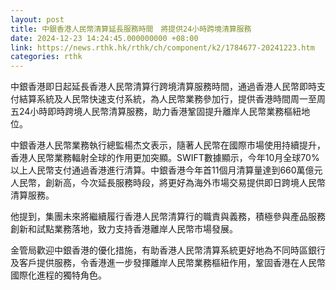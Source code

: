 ```yaml
---
layout: post
title: 中銀香港人民幣清算延長服務時間　將提供24小時跨境清算服務
date: 2024-12-23 14:24:45.000000000 +08:00
link: https://news.rthk.hk/rthk/ch/component/k2/1784677-20241223.htm
categories: rthk
---
```


中銀香港即日起延長香港人民幣清算行跨境清算服務時間，通過香港人民幣即時支付結算系統及人民幣快速支付系統，為人民幣業務參加行，提供香港時間周一至周五24小時即時跨境人民幣清算服務，助力香港鞏固提升離岸人民幣業務樞紐地位。

中銀香港人民幣業務執行總監楊杰文表示，隨著人民幣在國際市場使用持續提升，香港人民幣業務輻射全球的作用更加突顯。SWIFT數據顯示，今年10月全球70%以上人民幣支付通過香港進行清算。中銀香港今年首11個月清算量達到660萬億元人民幣，創新高，今次延長服務時段，將更好為海外市場交易提供即日跨境人民幣清算服務。

他提到，集團未來將繼續履行香港人民幣清算行的職責與義務，積極參與產品服務創新和試點業務落地，致力支持香港離岸人民幣市場發展。

金管局歡迎中銀香港的優化措施，有助香港人民幣清算系統更好地為不同時區銀行及客戶提供服務，令香港進一步發揮離岸人民幣業務樞紐作用，鞏固香港在人民幣國際化進程的獨特角色。
